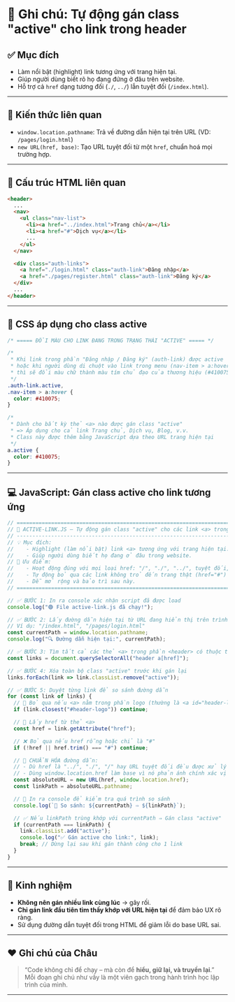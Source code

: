 # 🌟 Ghi chú: Tự động gán class "active" cho link trong header

## ✅ Mục đích
- Làm nổi bật (highlight) link tương ứng với trang hiện tại.
- Giúp người dùng biết rõ họ đang đứng ở đâu trên website.
- Hỗ trợ cả `href` dạng tương đối (`./`, `../`) lẫn tuyệt đối (`/index.html`).

---

## 🧠 Kiến thức liên quan
- `window.location.pathname`: Trả về đường dẫn hiện tại trên URL (VD: `/pages/login.html`)
- `new URL(href, base)`: Tạo URL tuyệt đối từ một `href`, chuẩn hoá mọi trường hợp.

---

## 🧩 Cấu trúc HTML liên quan
```html
<header>
  ...
  <nav>
    <ul class="nav-list">
      <li><a href="../index.html">Trang chủ</a></li>
      <li><a href="#">Dịch vụ</a></li>
      ...
    </ul>
  </nav>

  <div class="auth-links">
    <a href="./login.html" class="auth-link">Đăng nhập</a>
    <a href="./pages/register.html" class="auth-link">Đăng ký</a>
  </div>
  ...
</header>
```

---

## 🎨 CSS áp dụng cho class active
```css
/* ===== ĐỔI MÀU CHO LINK ĐANG TRONG TRẠNG THÁI "ACTIVE" ===== */

/* 
 * Khi link trong phần "Đăng nhập / Đăng ký" (auth-link) được active
 * hoặc khi người dùng di chuột vào link trong menu (nav-item > a:hover),
 * thì sẽ đổi màu chữ thành màu tím chủ đạo của thương hiệu (#410075)
 */
.auth-link.active,
.nav-item > a:hover {
  color: #410075;
}

/* 
 * Dành cho bất kỳ thẻ <a> nào được gán class "active"
 * => Áp dụng cho cả link Trang chủ, Dịch vụ, Blog, v.v.
 * Class này được thêm bằng JavaScript dựa theo URL trang hiện tại
 */
a.active {
  color: #410075;
}
```

---

## 💻 JavaScript: Gán class active cho link tương ứng
```js
// ========================================================================
// 🌟 ACTIVE-LINK.JS — Tự động gán class "active" cho các link <a> trong <header>
// ------------------------------------------------------------------------
// 💡 Mục đích:
//    - Highlight (làm nổi bật) link <a> tương ứng với trang hiện tại.
//    - Giúp người dùng biết họ đang ở đâu trong website.
// 🎯 Ưu điểm:
//    - Hoạt động đúng với mọi loại href: "/", "./", "../", tuyệt đối, v.v.
//    - Tự động bỏ qua các link không trỏ đến trang thật (href="#")
//    - Dễ mở rộng và bảo trì sau này.
// ========================================================================

// ✅ BƯỚC 1: In ra console xác nhận script đã được load
console.log("🟢 File active-link.js đã chạy!");

// ✅ BƯỚC 2: Lấy đường dẫn hiện tại từ URL đang hiển thị trên trình duyệt
// Ví dụ: "/index.html", "/pages/login.html"
const currentPath = window.location.pathname;
console.log("🔍 Đường dẫn hiện tại:", currentPath);

// ✅ BƯỚC 3: Tìm tất cả các thẻ <a> trong phần <header> có thuộc tính href
const links = document.querySelectorAll("header a[href]");

// ✅ BƯỚC 4: Xóa toàn bộ class "active" trước khi gán lại
links.forEach(link => link.classList.remove("active"));

// ✅ BƯỚC 5: Duyệt từng link để so sánh đường dẫn
for (const link of links) {
  // 🚫 Bỏ qua nếu <a> nằm trong phần logo (thường là <a id="header-logo">)
  if (link.closest("#header-logo")) continue;

  // 📌 Lấy href từ thẻ <a>
  const href = link.getAttribute("href");

  // ❌ Bỏ qua nếu href rỗng hoặc chỉ là "#"
  if (!href || href.trim() === "#") continue;

  // 🔁 CHUẨN HÓA đường dẫn:
  // - Dù href là "../", "./", "/" hay URL tuyệt đối đều được xử lý chính xác
  // - Dùng window.location.href làm base vì nó phản ánh chính xác vị trí hiện tại
  const absoluteURL = new URL(href, window.location.href);
  const linkPath = absoluteURL.pathname;

  // 🐞 In ra console để kiểm tra quá trình so sánh
  console.log(`🔗 So sánh: ${currentPath} ⇨ ${linkPath}`);

  // ✅ Nếu linkPath trùng khớp với currentPath ⇒ Gán class "active"
  if (currentPath === linkPath) {
    link.classList.add("active");
    console.log("✅ Gán active cho link:", link);
    break; // Dừng lại sau khi gán thành công cho 1 link
  }
}
```
---

## 📌 Kinh nghiệm
- **Không nên gán nhiều link cùng lúc** → gây rối.
- **Chỉ gán link đầu tiên tìm thấy khớp với URL hiện tại** để đảm bảo UX rõ ràng.
- Sử dụng đường dẫn tuyệt đối trong HTML để giảm lỗi do base URL sai.

---

## ❤️ Ghi chú của Châu
> “Code không chỉ để chạy – mà còn để **hiểu, giữ lại, và truyền lại**.”  
> Mỗi đoạn ghi chú như vầy là một viên gạch trong hành trình học lập trình của mình.

---
